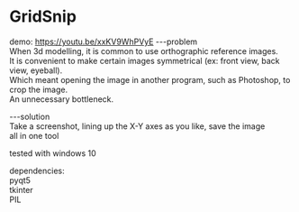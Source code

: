 # GridSnip<br>
demo: https://youtu.be/xxKV9WhPVyE
---problem<br>
When 3d modelling, it is common to use orthographic reference images.<br>
It is convenient to make certain images symmetrical (ex: front view, back view, eyeball).<br>
Which meant opening the image in another program, such as Photoshop, to crop the image.<br>
An unnecessary bottleneck.<br>

---solution<br>
Take a screenshot, lining up the X-Y axes as you like, save the image<br>
all in one tool<br>

tested with windows 10<br>

dependencies:<br>
pyqt5<br>
tkinter<br>
PIL<br>
